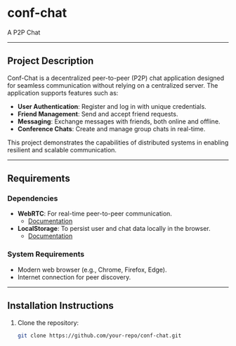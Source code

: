 # **conf-chat**  
A P2P Chat  

---

## **Project Description**  
Conf-Chat is a decentralized peer-to-peer (P2P) chat application designed for seamless communication without relying on a centralized server. The application supports features such as:  
- **User Authentication**: Register and log in with unique credentials.  
- **Friend Management**: Send and accept friend requests.  
- **Messaging**: Exchange messages with friends, both online and offline.  
- **Conference Chats**: Create and manage group chats in real-time.  

This project demonstrates the capabilities of distributed systems in enabling resilient and scalable communication.  

---

## **Requirements**  

### **Dependencies**  
- **WebRTC**: For real-time peer-to-peer communication.  
  - [Documentation](https://webrtc.org/)  
- **LocalStorage**: To persist user and chat data locally in the browser.  
  - [Documentation](https://developer.mozilla.org/en-US/docs/Web/API/Window/localStorage)  

### **System Requirements**  
- Modern web browser (e.g., Chrome, Firefox, Edge).  
- Internet connection for peer discovery.  

---

## **Installation Instructions**  

1. Clone the repository:  
   ```bash
   git clone https://github.com/your-repo/conf-chat.git
